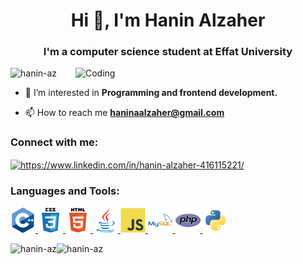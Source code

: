 <h1 align="center">Hi 👋, I'm Hanin Alzaher</h1>
<h3 align="center">I'm a computer science student at Effat University</h3>
<img align="right" alt="Coding" width="400" src="https://wallegend.net/gif/1119.gif">

<p align="left"> <img src="https://komarev.com/ghpvc/?username=hanin-az&label=Profile%20views&color=0e75b6&style=flat" alt="hanin-az" /> </p>

- 🌱 I’m interested in **Programming and frontend development.**

- 📫 How to reach me **haninaalzaher@gmail.com**

<h3 align="left">Connect with me:</h3>
<p align="left">
<a href="https://linkedin.com/in/https://www.linkedin.com/in/hanin-alzaher-416115221/" target="blank"><img align="center" src="https://raw.githubusercontent.com/rahuldkjain/github-profile-readme-generator/master/src/images/icons/Social/linked-in-alt.svg" alt="https://www.linkedin.com/in/hanin-alzaher-416115221/" height="30" width="40" /></a>
</p>

<h3 align="left">Languages and Tools:</h3>
<p align="left"> <a href="https://www.w3schools.com/cpp/" target="_blank" rel="noreferrer"> <img src="https://raw.githubusercontent.com/devicons/devicon/master/icons/cplusplus/cplusplus-original.svg" alt="cplusplus" width="40" height="40"/> </a> <a href="https://www.w3schools.com/css/" target="_blank" rel="noreferrer"> <img src="https://raw.githubusercontent.com/devicons/devicon/master/icons/css3/css3-original-wordmark.svg" alt="css3" width="40" height="40"/> </a> <a href="https://www.w3.org/html/" target="_blank" rel="noreferrer"> <img src="https://raw.githubusercontent.com/devicons/devicon/master/icons/html5/html5-original-wordmark.svg" alt="html5" width="40" height="40"/> </a> <a href="https://www.java.com" target="_blank" rel="noreferrer"> <img src="https://raw.githubusercontent.com/devicons/devicon/master/icons/java/java-original.svg" alt="java" width="40" height="40"/> </a> <a href="https://developer.mozilla.org/en-US/docs/Web/JavaScript" target="_blank" rel="noreferrer"> <img src="https://raw.githubusercontent.com/devicons/devicon/master/icons/javascript/javascript-original.svg" alt="javascript" width="40" height="40"/> </a> <a href="https://www.mysql.com/" target="_blank" rel="noreferrer"> <img src="https://raw.githubusercontent.com/devicons/devicon/master/icons/mysql/mysql-original-wordmark.svg" alt="mysql" width="40" height="40"/> </a> <a href="https://www.php.net" target="_blank" rel="noreferrer"> <img src="https://raw.githubusercontent.com/devicons/devicon/master/icons/php/php-original.svg" alt="php" width="40" height="40"/> </a> <a href="https://www.python.org" target="_blank" rel="noreferrer"> <img src="https://raw.githubusercontent.com/devicons/devicon/master/icons/python/python-original.svg" alt="python" width="40" height="40"/> </a> </p>

<p><img align="left" src="https://github-readme-stats.vercel.app/api/top-langs?username=hanin-az&show_icons=true&title_color=ffffff&icon_color=bb2acf&text_color=daf7dc&bg_color=151515&locale=en&layout=compact" alt="hanin-az" /></p>

<p>&nbsp;<img align="left" src="https://github-readme-stats.vercel.app/api?username=hanin-az&show_icons=true&title_color=ffffff&icon_color=bb2acf&text_color=daf7dc&bg_color=151515&locale=en" alt="hanin-az" /></p>


